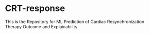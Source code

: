 # CRT-response
This is the Repository for ML Prediction of Cardiac Resynchronization Therapy Outcome and Explainability
